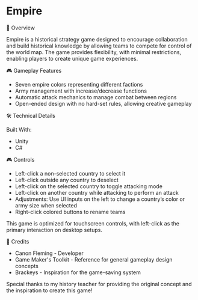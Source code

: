 # Empire
📖 Overview

Empire is a historical strategy game designed to encourage collaboration and build historical knowledge by allowing teams to compete for control of the world map. The game provides flexibility, with minimal restrictions, enabling players to create unique game experiences.

🎮 Gameplay Features

* Seven empire colors representing different factions
* Army management with increase/decrease functions
* Automatic attack mechanics to manage combat between regions
* Open-ended design with no hard-set rules, allowing creative gameplay

🛠️ Technical Details

Built With:

* Unity
* C#

🎮 Controls

* Left-click a non-selected country to select it
* Left-click outside any country to deselect
* Left-click on the selected country to toggle attacking mode
* Left-click on another country while attacking to perform an attack
* Adjustments: Use UI inputs on the left to change a country’s color or army size when selected
* Right-click colored buttons to rename teams

This game is optimized for touchscreen controls, with left-click as the primary interaction on desktop setups.

👥 Credits

* Canon Fleming - Developer
* Game Maker's Toolkit - Reference for general gameplay design concepts
* Brackeys - Inspiration for the game-saving system

Special thanks to my history teacher for providing the original concept and the inspiration to create this game!

